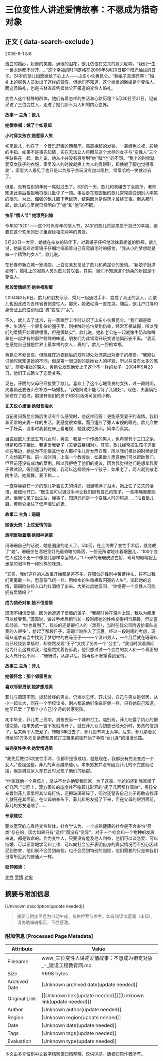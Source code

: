 # 三位变性人讲述爱情故事：不愿成为猎奇对象

## 正文 { data-search-exclude }


2006-6-1 8:6 

洁白的婚纱，娇羞的笑靥，满眼的泪花，歆儿依偎在丈夫的肩头呢喃，“我们一生一世永远都不分开……”这个幸福的时间定格在2006年5月20日那个阳光灿烂的日子。24岁的歆儿如愿嫁给了心上人——山东小伙黄昆仑。“新娘子真漂亮啊！”婚礼上的服务人员发出了这样的赞叹，但她们不知道，这个娇柔的新娘是个变性人，而这场婚礼，也是吉林省首例媒体公开报道的变性人婚礼。

变性人这个特殊的群体，她们有着怎样的生活和心路历程？5月30日至31日，记者采访了三位变性人，走进了她们那不为人知的内心世界。

**故事一 主角：歆儿**

**她很幸福：嫁了个如意郎**

**小时穿女孩衣 她惹家人笑**

初见歆儿，约在了一个音乐舒缓的西餐厅。高高挽起的发髻，一袭绿色长裙，彩绘的手指，如果不是事先知情，实在无法让人将眼前这个水样的女子与“变性人”三个字联系在一起。歆儿说，她从小并没有感觉到“她”和“他”的不同。“我小的时候就爱穿女孩子的衣服，家里没人的时候就换上大人的高跟鞋，即使崴了脚也觉得很美”，家里大人看见了也只是以为孩子贪玩没有加以阻拦，常常哈哈一笑就过去了。

但是，没有性别的年龄一晃就过去了。8岁的一天，歆儿和表姐去了女厕所，老师知道此事后狠狠地将歆儿批评了一顿。事后走在校园里的歆儿常常感受到别人嘲笑的眼光，为此，倔强的歆儿服下老鼠药，结果因为是假药才最终无事。但从那时起，歆儿的心里就已经明白了“她”和“他”的不同。

**快乐“情人节” 她漂亮出嫁**

今年的“520”——这个时尚青年的情人节，24岁的歆儿将迎来属于自己的幸福，她要在这个欢乐的日子里嫁给相恋两年的男友。

5月20日一大早，她就在亲友的陪伴下，对着镜子仔细地涂抹着娇羞的脸颊，歆儿说，她最喜欢对着镜子仔细地描画着自己弯弯眉毛时的感觉，“我从小的梦想就是做一个精致的女人”，歆儿说。

在长春市新立城一家酒店，上百位亲友见证了歆儿和黄昆仑的爱情。“新娘子挺漂亮呀”，婚礼上的服务人员对歆儿赞叹着，其实，她们不知道这个娇柔的新娘是个变性人。

**那段爱情经历 她幸福甜蜜**

2004年3月6日。歆儿和朋友莎莎、秀儿一起通过手术，变成了真正的女人，而歆儿也因此成为吉林省首例变性人。那天，她激动得一直在哭。随后，歆儿户口簿和身份证上的性别也由“男”变成了“女”。

不久，歆儿去了北京，在一家歌厅工作时认识了山东小伙黄昆仑。“我们都是歌手，生活在一个很复杂的圈子里，刚接触时总怕受到伤害，经常互相试探，所以我们的爱情开始得很缓慢，但是很踏实”，歆儿说，她和老公在一起就像牛奶和咖啡和在一起才有的那种特殊的味道。朋友们为此常常开玩笑说他俩形影不离。“我现在感觉自己就是世界上最幸福的女人，真的”，歆儿一脸的幸福。

黄昆仑不爱言语，但隐藏在近视镜后的双眸却处处流露出对妻子的疼爱。“我刚认识她时就知道她的不同，但是第一眼见到的是她女人的样貌，所以并没有太多的感受”。随着相处的深入，黄昆仑发现他爱上了这个不一样的女子。2004年9月23日，他们正式确立了恋爱关系。

现在，开明的父母已经接受了歆儿，喜欢上了这个心地善良的女孩，过一段时间，夫妻俩还要去山东补办一场婚礼，“我爸妈说不能亏待了儿媳妇”。现在，夫妻俩把家安在了威海，那里有他们的房子和3只活泼可爱的小狗。

**丈夫说心里话 她眼含泪水**

当记者问黄昆仑婚后生活有什么感受时，他这样回答：更能感受妻子的温情。我们和正常的夫妻一样的生活，我感觉很幸福，而且适应了旁人审视的眼光。歆儿会做一手好菜，没事时我躺在床上看电视，她就收拾房间，简单而真实。

当说起歆儿无法生育儿女时，黄说：我是一个传统的男人，也希望有个三口之家，但是和孩子相比，我更爱我妻子（夫妻四目相对）。其实，歆儿经常把生孩子这事挂在嘴边，她总为不能像其他女人那样生儿育女而自卑，所以我们相处的时候她好几次想离开我。前一段时间，上海一个教授说，如果歆儿愿意他们可以帮助我们，但目前还没有成功的案例，所以我拒绝了他们的提议，因为我觉得他们是想拿我妻子做试验。等到适当的时候，我可以选择领养一个孩子，如果老了，两人就到敬老院生活，她跳舞，我下棋……

一直静静靠在一旁的歆儿听着丈夫的讲述，眼里噙满了泪水，她止住了丈夫的话语，缓缓地开口。“医生说可以通过手术让我们拥有自己的孩子，一些疼痛我都能忍，但我怕孩子出生后，懂事了，知道妈妈是一个变性人时的尴尬……”拍着歆儿肩，黄昆仑搂住了低声啜泣的妻。

**故事二 主角：珊珊**

**她很无奈：上过爱情的当**

**酒吧里吸着烟 她眼神迷蒙**

用珊珊自己的话说，她是圈里的老人了。5年前，在上海做了变性手术后，就变成了“她”。珊珊坐在酒吧里灯光最昏暗的角落，一脸无所谓地吐着烟圈儿，“100个变性人也找不出一个像歆儿那样幸运的人。”1.75米的珊珊皮肤白皙，弯弯的眼睛配上迷蒙的眼神有一种别样的味道。

“其实，我们这样的人故事开始都是差不多，在错位的性别中苦苦挣扎，只不过我们更勇敢一些，愿意像飞蛾一样，用缩水的生命换取闪亮的人生”。谈起她的恋情，珊珊险些将入口的红酒喷了出来。大笑过后她反问，“你觉得一个变性人可能拥有爱情吗？”

**成为猎奇对象 她不信爱情**

珊珊不相信爱情，因为她遭遇了爱情的骗子。“我那时候在深圳上班，我以为那里可以接受我。”珊珊说，做过手术后相当长一段时间她的性格变得相当暴躁，但又喜欢倾诉。“你也看到了，我长的还是很打人的（漂亮），当时在我公司附近排着队追我的人很多”，想起了那段日子，珊珊半晌陷入了沉思。经过一段时间的考虑，珊珊从追求者当中找到了梦想中的白马王子——一个温州男人，一个月后就在珊珊以为已经找到幸福时，却突然发现“王子”又找了另外一个“公主”。“我当时哭着质问他为什么这样对我，他居然笑着告诉我，他只想试试一个变性的女人和一个真正的女人有什么不同……”珊珊说，从那以后，她再也不奢望得到爱情。

**故事三 主角：菲儿**

**她很怀念：那个邻家男友**

**喜欢邻家男孩 她梦想成真**

菲儿与珊珊不同，提起曾经的男友，仍难以忘怀。菲儿说，自己与男友是邻居，从小一起长大，同在一个学校读书，别人都说他们像亲哥俩一样，只有她自己知道，她早已爱上了那个小自己1个月的邻家男孩。

初中毕业，菲儿考上高中，男孩去另一个城市打工。临别前，菲儿吐露了内心的懵懂恋情，结果男孩一言不发就离开了。就在菲儿认为初恋已经夭折时，男孩的信到了，后来两个人恋爱了。转眼3年过去了，菲儿没有考上大学。后来，菲儿拿着父母给的1万多元复读费和男孩打工赚来的钱开始了争取“女儿身”的漫漫长路。

**做完变性手术 她爱情遇阻**

“我先后做过3次变性手术，但都不是很成功，就是现在，我都没有完全变成一个女人。”说起这些，菲儿的声音越来越小。本来男友并没有因为菲儿的不完整而动摇，但是男友家人却在此时发现了他们的秘密。

“他家就他一个男孩儿，坚决不允许他娶我回家，为了这事，他爸妈还到我家闹了好几回。”实际上，双方家长的态度并不像菲儿形容的“闹了几回那样简单”，男孩父亲曾到菲儿家里将其父母打伤，还把玻璃砸碎了，同时还警告自己儿子再敢去找菲儿就死在其面前。在父母的拳头下，菲儿和男友挺了下来，但在父母的眼泪面前，菲儿的男友退缩了……

**专家建议**

要以宽容的心看待变性群体。社会学认为，一个成熟健康的社会是不会害怕“另类”存在的，因为如果只有“遗传”而没有“变异”，对于一个社会和一个物种的发展来说，都是致命的。作为变性人，只要没有危及他人利益，他们可以谈恋爱、可以结婚、可以正常地学习和工作、可以向社会公开表明自身的真实情况而不担心因此受到伤害，他们既不会受到歧视，也不会受到特别的照顾，他们需要的只是和我们日常所见到的普通人一样。

**延伸阅读：**

[变性](http://kuaisoo.chinaacc.com/search/soo.php?site2=0&site=2&q=%B1%E4%D0%D4)  [爱情](http://kuaisoo.chinaacc.com/search/soo.php?site2=0&site=2&q=%B0%AE%C7%E9)  [对象](http://kuaisoo.chinaacc.com/search/soo.php?site2=0&site=2&q=%B6%D4%CF%F3)
<!-- tcd_original_link http://www.jianshe99.com/html/2006/6/fm040820531816600214650.html -->


## 摘要与附加信息

<!-- tcd_abstract -->
[Unknown description(update needed)]
<!-- tcd_abstract_end -->

> 摘要与附加信息为自动生成，仅供检索与参考。如有错误或遗漏（未知），请协助编辑指正，不胜感激。

### 附加信息 [Processed Page Metadata]

| Attribute       | Value                                  |
|-----------------|----------------------------------------|
| Filename        | www_三位变性人讲述爱情故事：不愿成为猎奇对象_-_建设工程教育网.md                             |
| Size            | 9698 bytes                           |
| Archived Date   | [Unknown archived date(update needed)]                             |
| Original Link   | [[Unknown link(update needed)]]([Unknown link(update needed)])                       |
| Author          | [Unknown author(update needed)]                               |
| Region          | [Unknown region(update needed)]                               |
| Date            | [Unknown date(update needed)]                                 |
| Tags            | [Unknown tags(update needed)]                                 |
| Evaluation            | [Unknown type(update needed)]                                 |
<!-- tcd_table_end -->

本文由多元性别中文数字档案馆归档整理，仅供浏览。版权归原作者所有。
